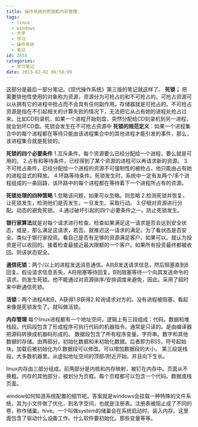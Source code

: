 ```yaml
---
title: 操作系统的死锁和内存管理
tags:
  - linux
  - windows
  - 大学
  - 学习
  - 操作系统
  - 笔记
id: 2655
categories:
  - 学习笔记
date: 2013-02-02 06:58:09
---
```


这部分是最后一部分笔记。《现代操作系统》第三版的笔记就这样了。
**死锁；**
把需要排他性使用的对象称为资源，资源分为可抢占的和不可抢占的。可抢占资源可以从拥有它的进程中抢占而不会具有任何副作用。存储器就是可抢占的。不可抢占资源是指在不引起相关的计算失败的情况下，无法把它从占有她的进程处抢占过来。比如CD刻录机，如果一个进程开始刻盘，突然分配给CD刻录机到另一进程，就会划坏CD盘。死锁会发生在不可抢占资源中
**死锁的规范定义**：如果一个进程集合中的每个进程都在等待只能由该进程集合中的其他进程才能引发的事件，那么，该进程集合就是死锁的。

**死锁的四个必要条件**
1.互斥条件。每个资源要么已经分配给一个进程，要么就是可用的。
2.占有和等待条件，已经得到了某个资源的进程可以再请求新的资源。
3.不可抢占条件，已经分配给一个进程的资源不可强制性的被抢占，他只能由占有她的进程显式的释放。
4.环路等待条件。死锁发生时，系统中一定有友两个/多个进程组成的一条回路，该环路中的每个进程都在等待着下一个进程所占有的资源。

**死锁处理的四种策略**
1.忽略该问题，如果可以忽略。则忽略
2.检测死锁并恢复，让死锁发生，检测他们是否发生，一旦发生。采取行动。
3.仔细对资源进行分配。动态的避免死锁。
4.通过破坏引起的四个必要条件之一。防止死锁发生。

**银行家算法**就是对每个请求进行检查。检查如果满足这一请求是否会达到安全状态，或是，那么满足这请求，若否。就推迟这一请求的满足。为了看状态是否安全。类似于银行家投资。看自己是否有足够的资源满足客户。如果可以。就认为投资是可以收回的。接着检查最接近最大限额的一个客户。如果所有投资最终都被收回。则该状态安全。

**通信死锁**：两个/以上的进程发送消息通信。A向B发送请求信息，然后阻塞直到B回复。假设请求信息丢失，A将阻塞等待回复。B则阻塞等待一个向其发送命令的请求。则发生死锁。他不能通过对资源排序/安排调度来避免，因此。采用了超时来中断通信死锁。

**活锁**：两个进程A和B，A获得1.B获得2.轮询请求对方的。没有进程被阻塞。看起来像是死锁发生了。就叫做活锁。

**内存管理**
每个linux进程都有一个地址空间，逻辑上有三段组成：代码。数据和堆栈段。代码段包含了形成程序可执行代码的机器指令。通常是只读的。是由编译器把源码转换成机器码形成的。
数据段包含了所有程序变量。字符串。数字和其他数据的存储。由两部分，初始化数据和未初始化数据。后者即为BSS，符号起始块。加载后被初始化为0.数据段可以修改。可以增加数据段的大小。
第三段是栈段。大多数机器里。从虚拟地址空间的顶部/附近开始。并且向下生长。

linux内存由三部分组成。前两部分是内核和内存映射，被钉在内存中。页面从不换粗。内存的其他部分，被划分为页框。每个页框都可以包含一个代码。数据或栈页面。

window如何知道系统配置的细节呢。答案就是windows会挂载一种特殊的文件系统，其为小文件做了优化，到名字空间，也就是注册表。注册表被阻止成了不同的卷，称作储巢。hive。一个叫做system的储巢会在系统启动时。装入内存。这里面包含了驱动什么设备工作。什么软件要初始化。那些变量等等。